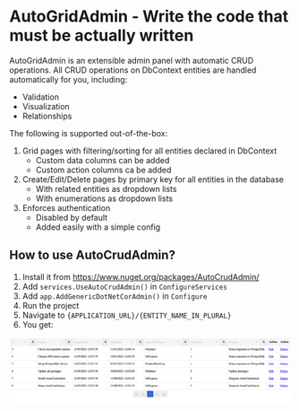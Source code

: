# AutoGridAdmin - Write the code that must be actually written

AutoGridAdmin is an extensible admin panel with automatic CRUD operations. All CRUD operations on DbContext entities are handled automatically for you, including:
- Validation
- Visualization
- Relationships

The following is supported out-of-the-box:
1. Grid pages with filtering/sorting for all entities declared in DbContext
   - Custom data columns can be added
   - Custom action columns ca be added
2. Create/Edit/Delete pages by primary key for all entities in the database
   - With related entities as dropdown lists
   - With enumerations as dropdown lists
3. Enforces authentication
   - Disabled by default
   - Added easily with a simple config


## How to use AutoCrudAdmin?

1. Install it from https://www.nuget.org/packages/AutoCrudAdmin/
2. Add `services.UseAutoCrudAdmin()` in `ConfigureServices`
3. Add `app.AddGenericDotNetCorAdmin()` in `Configure`
4. Run the project
5. Navigate to `{APPLICATION_URL}/{ENTITY_NAME_IN_PLURAL}`
6. You get:

 ![AutoCrudAdmin Grid](./docs/grid.png)